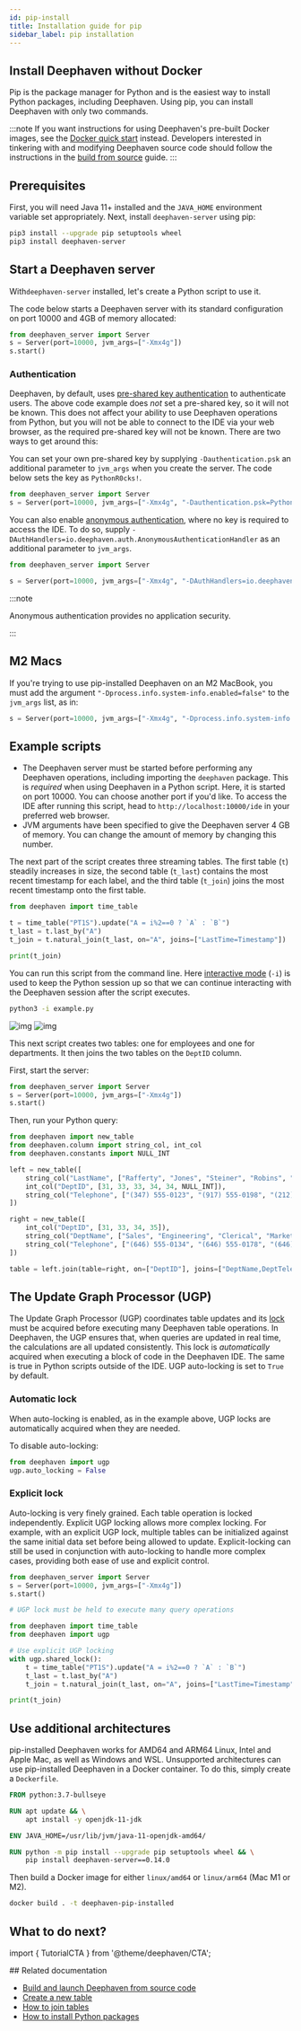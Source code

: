 ```yaml
---
id: pip-install
title: Installation guide for pip
sidebar_label: pip installation
---
```


<h2>Install Deephaven without Docker</h2>

Pip is the package manager for Python and is the easiest way to install Python packages, including Deephaven. Using pip, you can install Deephaven with only two commands.

:::note
If you want instructions for using Deephaven's pre-built Docker images, see the [Docker quick start](./docker-install.md) instead. Developers interested in tinkering with and modifying Deephaven source code should follow the instructions in the [build from source](../how-to-guides/launch-build.md) guide.
:::

## Prerequisites

First, you will need Java 11+ installed and the `JAVA_HOME` environment variable set appropriately. Next, install `deephaven-server` using pip:

```bash
pip3 install --upgrade pip setuptools wheel
pip3 install deephaven-server
```

## Start a Deephaven server

With`deephaven-server` installed, let's create a Python script to use it.

The code below starts a Deephaven server with its standard configuration on port 10000 and 4GB of memory allocated:

```python skip-test
from deephaven_server import Server
s = Server(port=10000, jvm_args=["-Xmx4g"])
s.start()
```

### Authentication

Deephaven, by default, uses [pre-shared key authentication](../how-to-guides/authentication/auth-psk.md) to authenticate users. The above code example does _not_ set a pre-shared key, so it will not be known. This does not affect your ability to use Deephaven operations from Python, but you will not be able to connect to the IDE via your web browser, as the required pre-shared key will not be known. There are two ways to get around this:

You can set your own pre-shared key by supplying `-Dauthentication.psk` an additional parameter to `jvm_args` when you create the server. The code below sets the key as `PythonR0cks!`.

```python skip-test
from deephaven_server import Server
s = Server(port=10000, jvm_args=["-Xmx4g", "-Dauthentication.psk=PythonR0cks!"]).start()
```

You can also enable [anonymous authentication](../how-to-guides/authentication/auth-anon.md), where no key is required to access the IDE. To do so, supply `-DAuthHandlers=io.deephaven.auth.AnonymousAuthenticationHandler` as an additional parameter to `jvm_args`.

```python skip-test
from deephaven_server import Server

s = Server(port=10000, jvm_args=["-Xmx4g", "-DAuthHandlers=io.deephaven.auth.AnonymousAuthenticationHandler"]).start()
```

:::note

Anonymous authentication provides no application security.

:::

## M2 Macs

If you're trying to use pip-installed Deephaven on an M2 MacBook, you must add the argument `"-Dprocess.info.system-info.enabled=false"` to the `jvm_args` list, as in:

```python skip-test
s = Server(port=10000, jvm_args=["-Xmx4g", "-Dprocess.info.system-info.enabled=false"])
```

## Example scripts

- The Deephaven server must be started before performing any Deephaven operations, including importing the `deephaven` package. This is _required_ when using Deephaven in a Python script. Here, it is started on port 10000. You can choose another port if you'd like. To access the IDE after running this script, head to `http://localhost:10000/ide` in your preferred web browser.
- JVM arguments have been specified to give the Deephaven server 4 GB of memory. You can change the amount of memory by changing this number.

The next part of the script creates three streaming tables. The first table (`t`) steadily increases in size, the second table (`t_last`) contains the most recent timestamp for each label, and the third table (`t_join`) joins the most recent timestamp onto the first table.

```python skip-test
from deephaven import time_table

t = time_table("PT1S").update("A = i%2==0 ? `A` : `B`")
t_last = t.last_by("A")
t_join = t.natural_join(t_last, on="A", joins=["LastTime=Timestamp"])

print(t_join)
```

You can run this script from the command line. Here [interactive mode](https://docs.python.org/3/tutorial/interpreter.html#interactive-mode) (`-i`) is used to keep the Python session up so that we can continue interacting with the Deephaven session after the script executes.

```bash
python3 -i example.py
```

![img](../assets/how-to/pip-2.png)
![img](../assets/how-to/pip-1.png)

This next script creates two tables: one for employees and one for departments. It then joins the two tables on the `DeptID` column.

First, start the server:

```python skip-test
from deephaven_server import Server
s = Server(port=10000, jvm_args=["-Xmx4g"])
s.start()
```

Then, run your Python query:

```python order=left,right,table
from deephaven import new_table
from deephaven.column import string_col, int_col
from deephaven.constants import NULL_INT

left = new_table([
    string_col("LastName", ["Rafferty", "Jones", "Steiner", "Robins", "Smith", "Rogers"]),
    int_col("DeptID", [31, 33, 33, 34, 34, NULL_INT]),
    string_col("Telephone", ["(347) 555-0123", "(917) 555-0198", "(212) 555-0167", "(952) 555-0110", None, None])
])

right = new_table([
    int_col("DeptID", [31, 33, 34, 35]),
    string_col("DeptName", ["Sales", "Engineering", "Clerical", "Marketing"]),
    string_col("Telephone", ["(646) 555-0134", "(646) 555-0178", "(646) 555-0159", "(212) 555-0111"])
])

table = left.join(table=right, on=["DeptID"], joins=["DeptName,DeptTelephone=Telephone"])
```

## The Update Graph Processor (UGP)

The Update Graph Processor (UGP) coordinates table updates and its [lock](<https://en.wikipedia.org/wiki/Lock_(computer_science)>) must be acquired before executing many Deephaven table operations. In Deephaven, the UGP ensures that, when queries are updated in real time, the calculations are all updated consistently. This lock is _automatically_ acquired when executing a block of code in the Deephaven IDE. The same is true in Python scripts outside of the IDE. UGP auto-locking is set to `True` by default.

### Automatic lock

When auto-locking is enabled, as in the example above, UGP locks are automatically acquired when they are needed.

To disable auto-locking:

```python skip-test
from deephaven import ugp
ugp.auto_locking = False
```

### Explicit lock

Auto-locking is very finely grained. Each table operation is locked independently. Explicit UGP locking allows more complex locking. For example, with an explicit UGP lock, multiple tables can be initialized against the same initial data set before being allowed to update. Explicit-locking can still be used in conjunction with auto-locking to handle more complex cases, providing both ease of use and explicit control.

```python skip-test
from deephaven_server import Server
s = Server(port=10000, jvm_args=["-Xmx4g"])
s.start()

# UGP lock must be held to execute many query operations

from deephaven import time_table
from deephaven import ugp

# Use explicit UGP locking
with ugp.shared_lock():
    t = time_table("PT1S").update("A = i%2==0 ? `A` : `B`")
    t_last = t.last_by("A")
    t_join = t.natural_join(t_last, on="A", joins=["LastTime=Timestamp"])

print(t_join)
```

## Use additional architectures

pip-installed Deephaven works for AMD64 and ARM64 Linux, Intel and Apple Mac, as well as Windows and WSL. Unsupported architectures can use pip-installed Deephaven in a Docker container. To do this, simply create a `Dockerfile`.

```dockerfile
FROM python:3.7-bullseye

RUN apt update && \
    apt install -y openjdk-11-jdk

ENV JAVA_HOME=/usr/lib/jvm/java-11-openjdk-amd64/

RUN python -m pip install --upgrade pip setuptools wheel && \
    pip install deephaven-server==0.14.0
```

Then build a Docker image for either `linux/amd64` or `linux/arm64` (Mac M1 or M2).

```bash
docker build . -t deephaven-pip-installed
```

## What to do next?

import { TutorialCTA } from '@theme/deephaven/CTA';

<div className="row">
<TutorialCTA to="/core/docs/tutorials/quickstart" />
</div>
## Related documentation

- [Build and launch Deephaven from source code](../how-to-guides/launch-build.md)
- [Create a new table](../how-to-guides/new-table.md)
- [How to join tables](../how-to-guides/join-two-tables.md)
- [How to install Python packages](../how-to-guides/install-python-packages.md)
